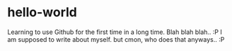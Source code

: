 # hello-world
Learning to use Github for the first time in a long time.
Blah blah blah.. :P
I am supposed to write about myself. but cmon, who does that anyways.. :P
